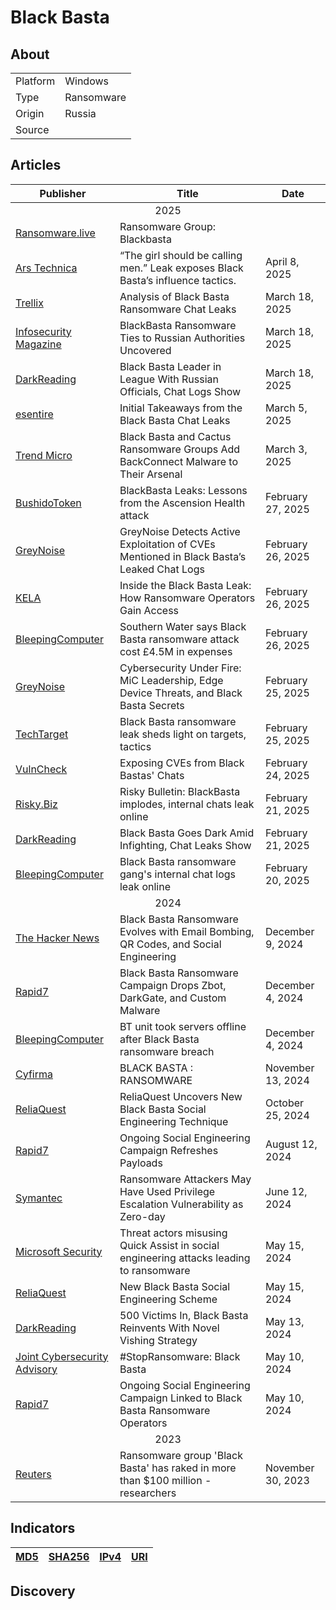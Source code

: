 <h1>Black Basta</h1>

<h2>About</h2>
<table>
  <tr>
    <td>Platform</td>
    <td>Windows</td>
  </tr>
  <tr>
    <td>Type</td>
    <td>Ransomware</td>
  </tr>
  <tr>
    <td>Origin</td>
    <td>Russia</td>
  </tr>
  <tr>
    <td>Source</td>
    <td>
      <a href=""></a>
    </td>
  </tr>
</table>

<h2>Articles</h2>
<table>
  <thead>
    <tr>
      <th>Publisher</th>
      <th>Title</th>
      <th>Date</th>
    </tr>
  </thead>
  <tbody>
    <tr>
      <td colspan="100" align="center">2025</td>
    </tr>
    <tr>
      <td>
        <a href="https://www.ransomware.live/group/blackbasta">Ransomware.live</a>
      </td>
      <td>Ransomware Group: Blackbasta</td>
      <td></td>
    </tr>
    <tr>
      <td>
        <a href="https://arstechnica.com/security/2025/04/leaked-messages-expose-trade-secrets-of-prolific-black-basta-ransomware-group/">Ars Technica</a>
      </td>
      <td>“The girl should be calling men.” Leak exposes Black Basta’s influence tactics.</td>
      <td>April 8, 2025</td>
    </tr>
    <tr>
      <td>
        <a href="https://www.trellix.com/blogs/research/analysis-of-black-basta-ransomware-chat-leaks/">Trellix</a>
      </td>
      <td>Analysis of Black Basta Ransomware Chat Leaks</td>
      <td>March 18, 2025</td>
    </tr>
    <tr>
      <td>
        <a href="https://www.infosecurity-magazine.com/news/blackbasta-ransomwares-ties-russia/">Infosecurity Magazine</a>
      </td>
      <td>BlackBasta Ransomware Ties to Russian Authorities Uncovered</td>
      <td>March 18, 2025</td>
    </tr>
    <tr>
      <td>
        <a href="https://www.darkreading.com/threat-intelligence/black-basta-league-russian-officials-chat-logs">DarkReading</a>
      </td>
      <td>Black Basta Leader in League With Russian Officials, Chat Logs Show</td>
      <td>March 18, 2025</td>
    </tr>
    <tr>
      <td>
        <a href="https://www.esentire.com/blog/initial-takeaways-from-the-black-basta-chat-leaks">esentire</a>
      </td>
      <td>Initial Takeaways from the Black Basta Chat Leaks</td>
      <td>March 5, 2025</td>
    </tr>
    <tr>
      <td>
        <a href="https://www.trendmicro.com/en_us/research/25/b/black-basta-cactus-ransomware-backconnect.html">Trend Micro</a>
      </td>
      <td>Black Basta and Cactus Ransomware Groups Add BackConnect Malware to Their Arsenal</td>
      <td>March 3, 2025</td>
    </tr>
    <tr>
      <td>
        <a href="https://blog.bushidotoken.net/2025/02/blackbasta-leaks-lessons-from-ascension.html">BushidoToken</a>
      </td>
      <td>BlackBasta Leaks: Lessons from the Ascension Health attack</td>
      <td>February 27, 2025</td>
    </tr>
    <tr>
      <td>
        <a href="https://www.greynoise.io/blog/greynoise-detects-active-exploitation-cves-black-bastas-leaked-chat-logs">GreyNoise</a>
      </td>
      <td>GreyNoise Detects Active Exploitation of CVEs Mentioned in Black Basta’s Leaked Chat Logs</td>
      <td>February 26, 2025</td>
    </tr>
    <tr>
      <td>
        <a href="https://info.ke-la.com/hubfs/Reports/KELA%20Report%20-%20Black%20Basta%20Leak_%20How%20Ransomware%20Operators%20Gain%20Access.pdf">KELA</a>
      </td>
      <td>Inside the Black Basta Leak: How Ransomware Operators Gain Access</td>
      <td>February 26, 2025</td>
    </tr>
    <tr>
      <td>
        <a href="https://www.bleepingcomputer.com/news/security/southern-water-says-black-basta-ransomware-attack-cost-45m-in-expenses/">BleepingComputer</a>
      </td>
      <td>Southern Water says Black Basta ransomware attack cost £4.5M in expenses</td>
      <td>February 26, 2025</td>
    </tr>
    <tr>
      <td>
        <a href="https://www.greynoise.io/storm-watch-episodes/cybersecurity-under-fire-mic-leadership-edge-device-threats-and-black-basta-secrets">GreyNoise</a>
      </td>
      <td>Cybersecurity Under Fire: MiC Leadership, Edge Device Threats, and Black Basta Secrets</td>
      <td>February 25, 2025</td>
    </tr>
    <tr>
      <td>
        <a href="https://www.techtarget.com/searchsecurity/news/366619641/Black-Basta-ransomware-leak-sheds-light-on-targets-tactics">TechTarget</a>
      </td>
      <td>Black Basta ransomware leak sheds light on targets, tactics</td>
      <td>February 25, 2025</td>
    </tr>
    <tr>
      <td>
        <a href="https://vulncheck.com/blog/black-basta-chats">VulnCheck</a>
      </td>
      <td>Exposing CVEs from Black Bastas' Chats</td>
      <td>February 24, 2025</td>
    </tr>
    <tr>
      <td>
        <a href="https://news.risky.biz/risky-bulletin-blackbasta-implodes-internal-chats-leak-online/">Risky.Biz</a>
      </td>
      <td>Risky Bulletin: BlackBasta implodes, internal chats leak online</td>
      <td>February 21, 2025</td>
    </tr>
    <tr>
      <td>
        <a href="https://www.darkreading.com/threat-intelligence/black-basta-goes-dark-infighting-chat-leaks">DarkReading</a>
      </td>
      <td>Black Basta Goes Dark Amid Infighting, Chat Leaks Show</td>
      <td>February 21, 2025</td>
    </tr>
    <tr>
      <td>
        <a href="https://www.bleepingcomputer.com/news/security/black-basta-ransomware-gang-s-internal-chat-logs-leak-online/">BleepingComputer</a>
      </td>
      <td>Black Basta ransomware gang's internal chat logs leak online</td>
      <td>February 20, 2025</td>
    </tr>
    <tr>
      <td colspan="100" align="center">2024</td>
    </tr>
    <tr>
      <td>
        <a href="https://thehackernews.com/2024/12/black-basta-ransomware-evolves-with.html">The Hacker News</a>
      </td>
      <td>Black Basta Ransomware Evolves with Email Bombing, QR Codes, and Social Engineering</td>
      <td>December 9, 2024</td>
    </tr>
    <tr>
      <td>
        <a href="https://www.rapid7.com/blog/post/2024/12/04/black-basta-ransomware-campaign-drops-zbot-darkgate-and-custom-malware/">Rapid7</a>
      </td>
      <td>Black Basta Ransomware Campaign Drops Zbot, DarkGate, and Custom Malware</td>
      <td>December 4, 2024</td>
    </tr>
    <tr>
      <td>
        <a href="https://www.bleepingcomputer.com/news/security/bt-conferencing-division-took-servers-offline-after-black-basta-ransomware-attack/">BleepingComputer</a>
      </td>
      <td>BT unit took servers offline after Black Basta ransomware breach</td>
      <td>December 4, 2024</td>
    </tr>
    <tr>
      <td>
        <a href="https://www.cyfirma.com/research/black-basta-ransomware/">Cyfirma</a>
      </td>
      <td>BLACK BASTA : RANSOMWARE</td>
      <td>November 13, 2024</td>
    </tr>
    <tr>
      <td>
        <a href="https://www.reliaquest.com/blog/black-basta-social-engineering-technique-microsoft-teams/">ReliaQuest</a>
      </td>
      <td>ReliaQuest Uncovers New Black Basta Social Engineering Technique</td>
      <td>October 25, 2024</td>
    </tr>
    <tr>
      <td>
        <a href="https://www.rapid7.com/blog/post/2024/08/12/ongoing-social-engineering-campaign-refreshes-payloads/">Rapid7</a>
      </td>
      <td>Ongoing Social Engineering Campaign Refreshes Payloads</td>
      <td>August 12, 2024</td>
    </tr>
    <tr>
      <td>
        <a href="https://www.security.com/threat-intelligence/black-basta-ransomware-zero-day">Symantec</a>
      </td>
      <td>Ransomware Attackers May Have Used Privilege Escalation Vulnerability as Zero-day</td>
      <td>June 12, 2024</td>
    </tr>
    <tr>
      <td>
        <a href="https://www.microsoft.com/en-us/security/blog/2024/05/15/threat-actors-misusing-quick-assist-in-social-engineering-attacks-leading-to-ransomware/">Microsoft Security</a>
      </td>
      <td>Threat actors misusing Quick Assist in social engineering attacks leading to ransomware</td>
      <td>May 15, 2024</td>
    </tr>
    <tr>
      <td>
        <a href="https://www.reliaquest.com/blog/new-black-basta-social-engineering-scheme/">ReliaQuest</a>
      </td>
      <td>New Black Basta Social Engineering Scheme</td>
      <td>May 15, 2024</td>
    </tr>
    <tr>
      <td>
        <a href="https://www.darkreading.com/cyberattacks-data-breaches/500-victims-later-black-basta-reinvents-novel-vishing-strategy">DarkReading</a>
      </td>
      <td>500 Victims In, Black Basta Reinvents With Novel Vishing Strategy</td>
      <td>May 13, 2024</td>
    </tr>
    <tr>
      <td>
        <a href="https://www.cisa.gov/sites/default/files/2024-05/aa24-131a-joint-csa-stopransomware-black-basta_1.pdf">Joint Cybersecurity Advisory</a>
      </td>
      <td>#StopRansomware: Black Basta</td>
      <td>May 10, 2024</td>
    </tr>
    <tr>
      <td>
        <a href="https://www.rapid7.com/blog/post/2024/05/10/ongoing-social-engineering-campaign-linked-to-black-basta-ransomware-operators/">Rapid7</a>
      </td>
      <td>Ongoing Social Engineering Campaign Linked to Black Basta Ransomware Operators</td>
      <td>May 10, 2024</td>
    </tr>
    <tr>
      <td colspan="100" align="center">2023</td>
    </tr>
    <tr>
      <td>
        <a href="https://www.reuters.com/technology/cybersecurity/researchers-say-russia-linked-ransomware-group-has-raked-more-than-100-million-2023-11-29/">Reuters</a>
      </td>
      <td>Ransomware group 'Black Basta' has raked in more than $100 million -researchers</td>
      <td>November 30, 2023</td>
    </tr>
  </tbody>
</table>

<h2>Indicators</h2>
<table>
  <thead>
    <tr>
      <th>
        <a href="https://github.com/PudgyDragon/Threat-Intel/blob/main/All/Black%20Basta%20Ransomware/samples.md5">MD5</a>
      </th>
      <th>
        <a href="https://github.com/PudgyDragon/Threat-Intel/blob/main/All/Black%20Basta%20Ransomware/samples.sha256">SHA256</a>
      </th>
      <th>
        <a href="https://github.com/PudgyDragon/Threat-Intel/blob/main/All/Black%20Basta%20Ransomware/IPs.txt">IPv4</a>
      </th>
      <th>
        <a href="https://github.com/PudgyDragon/Threat-Intel/blob/main/All/Black%20Basta%20Ransomware/uri.txt">URI</a>
      </th>
    </tr>
  </thead>
</table>


<h2>Discovery</h2>
